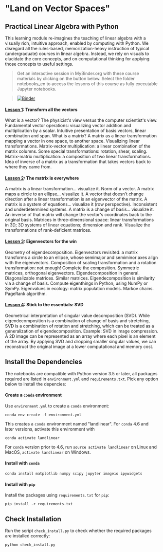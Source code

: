 # "Land on Vector Spaces"
## Practical Linear Algebra with Python

This learning module re-imagines the teaching of linear algebra with a visually rich, intuitive approach, enabled by computing with Python.
We disregard all the rules-based, memorization-heavy instruction of typical (undergraduate) courses in linear algebra.
Instead, we rely on visuals to elucidate the core concepts, and on computational thinking for applying those concepts to useful settings.

> Get an interactive session in MyBinder.org with these course materials by clicking on the button below. Select the folder notebooks_en to access the lessons of this course as fully executable Jupyter notebooks.

> [![Binder](https://mybinder.org/badge_logo.svg)](https://mybinder.org/v2/gh/engineersCode/EngComp4_landlinear/master)

#### [Lesson 1](https://go.gwu.edu/engcomp4lesson1): Transform all the vectors
What is a vector? The physicist's view versus the computer scientist's view. Fundamental vector operations: visualizing vector addition and multiplication by a scalar. Intuitive presentation of basis vectors, linear combination and span. What is a matrix? A matrix as a linear transformation mapping a vector in one space, to another space. Visualizing linear transformations. Matrix-vector multiplication: a linear combination of the matrix columns. Some special transformations: rotation, shear, scaling. Matrix-matrix multiplication: a composition of two linear transformations. Idea of inverse of a matrix as a transformation that takes vectors back to where they came from.

#### [Lesson 2](https://go.gwu.edu/engcomp4lesson2): The matrix is everywhere
A matrix is a linear transformation… visualize it. Norm of a vector. 
A matrix maps a circle to an ellipse… visualize it. A vector that doesn't change direction after a linear transformation is an eigenvector of the matrix. 
A matrix is a system of equations… visualize it (row perspective). 
Inconsistent and underdetermined systems. 
A matrix is a change of basis… visualize it. An inverse of that matrix will change the vector's coordinates back to the original basis. 
Matrices in three-dimensional space: linear transformations in 3D; 3D systems of linear equations; dimension and rank.
Visualize the transformations of rank-deficient matrices.

#### [Lesson 3](https://go.gwu.edu/engcomp4lesson3): Eigenvectors for the win

Geometry of eigendecomposition. Eigenvectors revisited: a matrix transforms a circle to an ellipse, whose semimajor and semiminor axes align with the eigenvectors. 
Composition of scaling transformation and a rotation transformation: not enough! Complete the composition. 
Symmetric matrices, orthogonal eigenvectors. 
Eigendecomposition in general. Diagonalizable matrices. Similar matrices. Eigendecomposition is similarity via a change of basis. 
Compute eigenthings in Python, using NumPy or SymPy. 
Eigenvalues in ecology: matrix population models. 
Markov chains. 
PageRank algorithm.

#### [Lesson 4](https://go.gwu.edu/engcomp4lesson4): Stick to the essentials: SVD
Geometrical interpretation of singular value decomposition (SVD). While eigendecomposition is a combination of change of basis and stretching, SVD is a combination of rotation and stretching, which can be treated as a generalization of eigendecomposition.
Example: SVD in image compression. A 2D image can be represented as an array where each pixel is an element of the array. By applying SVD and dropping smaller singular values, we can reconstruct the original image at a lower computational and memory cost.

## Install the Dependencies
The notebooks are compatible with Python version 3.5 or later, all packages required are listed in `environment.yml` and `requirements.txt`. Pick any option below to install the depencies:

#### Create a `conda` environment
Use `environment.yml` to create a `conda` environment:

```console
conda env create -f environment.yml
```

This creates a `conda` environment named "landlinear". For `conda` 4.6 and later versions, activate this environment with

```console
conda activate landlinear
```

For `conda` version prior to 4.6, run `source activate landlinear` on Linux and MacOS, `activate landlinear` on Windows.

#### Install with `conda`

```console
conda install matplotlib numpy scipy jupyter imageio ipywidgets
```

#### Install with `pip`

Install the packages using `requirements.txt` for `pip`:
```console
pip install -r requirements.txt
```

## Check Installation
Run the script `check_install.py` to check whether the required packages are installed correctly:

```console
python check_install.py
```
